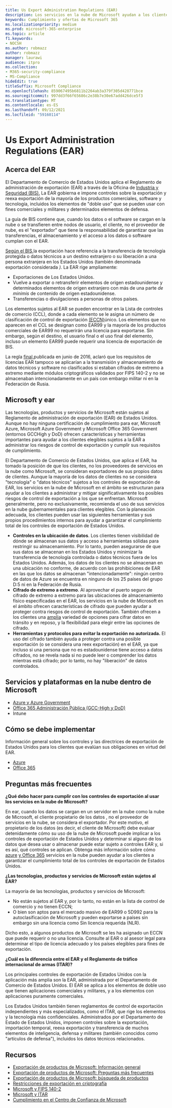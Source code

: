 ```yaml
---
title: Us Export Administration Regulations (EAR)
description: Los servicios en la nube de Microsoft ayudan a los clientes sujetos a los Reglamentos de administración de exportación (EAR) estadounidenses a cumplir sus requisitos de cumplimiento y a administrar el riesgo de control de exportación.
keywords: Cumplimiento y ofertas de Microsoft 365
ms.localizationpriority: medium
ms.prod: microsoft-365-enterprise
ms.topic: article
f1.keywords:
- NOCSH
ms.author: robmazz
author: robmazz
manager: laurawi
audience: itpro
ms.collection:
- M365-security-compliance
- MS-Compliance
hideEdit: true
titleSuffix: Microsoft Compliance
ms.openlocfilehash: 859067495b6811b2264ab3a379f305d428771bce
ms.sourcegitcommit: 997dd3f66f65686c2e38b7e30e67add426dce5f3
ms.translationtype: MT
ms.contentlocale: es-ES
ms.lasthandoff: 09/12/2021
ms.locfileid: "59160114"
---
```

# <a name="us-export-administration-regulations-ear"></a>Us Export Administration Regulations (EAR)

## <a name="about-the-ear"></a>Acerca del EAR

El Departamento de Comercio de Estados Unidos aplica el Reglamento de administración de exportación (EAR) a través de la Oficina de [Industria y Seguridad (BIS).](https://www.bis.doc.gov/) La EAR gobierna e impone controles sobre la exportación y reexa exportación de la mayoría de los productos comerciales, software y tecnología, incluidos los elementos de "doble uso" que se pueden usar con fines comerciales y militares y determinados elementos de defensa.

La guía de BIS contiene que, cuando los datos o el software se cargan en la nube o se transfieren entre nodos de usuario, el cliente, no el proveedor de nube, es el "exportador" que tiene la responsabilidad de garantizar que las transferencias, el almacenamiento y el acceso a los datos o software cumplan con el EAR.

[Según el BIS,](https://www.bis.doc.gov/index.php/documents/regulation-docs/412-part-734-scope-of-the-export-administration-regulations/file)la exportación hace referencia a la transferencia de tecnología protegida o datos técnicos a un destino extranjero o su liberación a una persona extranjera en los Estados Unidos (también denominada exportación considerada *).*  La EAR rige ampliamente:

- Exportaciones de Los Estados Unidos.
- Vuelve a exportar o retransferir elementos de origen estadounidense y determinados elementos de origen extranjero con más de una parte *de minimis* de contenido de origen estadounidense.
- Transferencias o divulgaciones a personas de otros países.

Los elementos sujetos al EAR se pueden encontrar en la Lista de controles de comercio (CCL), donde a cada elemento se le asigna un número de clasificación de control de exportación [(ECCN)](https://www.bis.doc.gov/index.php/licensing/commerce-control-list-classification/export-control-classification-number-eccn)único. Los elementos que no aparecen en el CCL se designan como EAR99 y la mayoría de los productos comerciales de EAR99 no requerirán una licencia para exportarse. Sin embargo, según el destino, el usuario final o el uso final del elemento, incluso un elemento EAR99 puede requerir una licencia de exportación de BIS.

La regla [final,](https://www.federalregister.gov/documents/2016/06/03/2016-12734/revisions-to-definitions-in-the-export-administration-regulations)publicada en junio de 2016, aclaró que los requisitos de licencias EAR tampoco se aplicarían a la transmisión y almacenamiento de datos técnicos y software no clasificados si estaban cifrados de extremo a extremo mediante módulos criptográficos validados por FIPS 140-2 y no se almacenaban intencionadamente en un país con embargo militar ni en la Federación de Rusia.

## <a name="microsoft-and-the-ear"></a>Microsoft y ear

Las tecnologías, productos y servicios de Microsoft están sujetos al Reglamento de administración de exportación (EAR) de Estados Unidos. Aunque no hay ninguna certificación de cumplimiento para ear, Microsoft Azure, Microsoft Azure Government y Microsoft Office 365 Government (entornos GCCHigh y DoD) ofrecen características y herramientas importantes para ayudar a los clientes elegibles sujetos a la EAR a administrar los riesgos de control de exportación y cumplir sus requisitos de cumplimiento.

El Departamento de Comercio de Estados Unidos, que aplica el EAR, ha tomado la posición de que los clientes, no los proveedores de servicios en la nube como Microsoft, se consideran exportadores de sus propios datos de clientes. Aunque la mayoría de los datos de clientes no se considera "tecnología" o "datos técnicos" sujetos a los controles de exportación de EAR, los servicios en la nube de Microsoft en el ámbito se estructuran para ayudar a los clientes a administrar y mitigar significativamente los posibles riesgos de control de exportación a los que se enfrentan. Microsoft generalmente, pero no exclusivamente, recomienda el uso de sus servicios en la nube gubernamentales para clientes elegibles. Con la planeación adecuada, los clientes pueden usar las siguientes herramientas y sus propios procedimientos internos para ayudar a garantizar el cumplimiento total de los controles de exportación de Estados Unidos.

- **Controles en la ubicación de datos**. Los clientes tienen visibilidad de dónde se almacenan sus datos y acceso a herramientas sólidas para restringir su almacenamiento. Por lo tanto, pueden asegurarse de que sus datos se almacenan en los Estados Unidos y minimizar la transferencia de tecnología controlada o datos técnicos fuera de los Estados Unidos. Además, los datos de los clientes no se almacenan en una ubicación no conforme, de acuerdo con las prohibiciones de EAR en las que los datos se almacenan "intencionadamente": ningún centro de datos de Azure se encuentra en ninguno de los 25 países del grupo D:5 ni en la Federación de Rusia.
- **Cifrado de extremo a extremo**. Al aprovechar el puerto seguro de cifrado de extremo a extremo para las ubicaciones de almacenamiento físico especificadas en el EAR, los servicios en la nube de Microsoft en el ámbito ofrecen características de cifrado que pueden ayudar a proteger contra riesgos de control de exportación. También ofrecen a los clientes una [amplia](https://aka.ms/Azure-Encryption-Overview) variedad de opciones para cifrar datos en tránsito y en reposo, y la flexibilidad para elegir entre las opciones de cifrado.
- **Herramientas y protocolos para evitar la exportación no autorizada.** El uso del cifrado también ayuda a proteger contra una posible exportación (o se considera una reex exportación) en el EAR, ya que incluso si una persona que no es estadounidense tiene acceso a datos cifrados, no se revela nada si no puede leer o comprender los datos mientras está cifrado; por lo tanto, no hay "liberación" de datos controlados.

## <a name="microsoft-in-scope-cloud-platforms--services"></a>Servicios y plataformas en la nube dentro de Microsoft

- [Azure y Azure Government](https://aka.ms/AzureCompliance)
- [Office 365 Administración Pública (GCC-High y DoD)](https://aka.ms/Office-365-Export-Controls)
- Intune

## <a name="how-to-implement"></a>Cómo se debe implementar

Información general sobre los controles y las directrices de exportación de Estados Unidos para los clientes que evalúan sus obligaciones en virtud del EAR.

- [Azure](https://aka.ms/Azure-Export-Controls)
- [Office 365](https://aka.ms/Office-365-Export-Controls)

## <a name="frequently-asked-questions"></a>Preguntas más frecuentes

**¿Qué debo hacer para cumplir con los controles de exportación al usar los servicios en la nube de Microsoft?**

En ear, cuando los datos se cargan en un servidor en la nube como la nube de Microsoft, el cliente propietario de los datos , no el proveedor de servicios en la nube, se considera el exportador. Por este motivo, el propietario de los datos (es decir, el cliente de Microsoft) debe evaluar detenidamente cómo su uso de la nube de Microsoft puede implicar a los controles de exportación de Estados Unidos y determinar si alguno de los datos que desea usar o almacenar puede estar sujeto a controles EAR y, si es así, qué controles se aplican. Obtenga más información sobre cómo [azure](https://servicetrust.microsoft.com/ViewPage/TrustDocuments?command=Download&downloadType=Document&downloadId=c24c11f2-2cd4-444a-9160-19762855ad3a&docTab=6d000410-c9e9-11e7-9a91-892aae8839ad_FAQ_and_White_Papers) [y Office 365](https://query.prod.cms.rt.microsoft.com/cms/api/am/binary/RE1s5kI) servicios en la nube pueden ayudar a los clientes a garantizar el cumplimiento total de los controles de exportación de Estados Unidos.

**¿Las tecnologías, productos y servicios de Microsoft están sujetos al EAR?**

La mayoría de las tecnologías, productos y servicios de Microsoft:

- No están sujetos al EAR y, por lo tanto, no están en la lista de control de comercio y no tienen ECCN;
- O bien son aptos para el mercado masivo de EAR99 o 5D992 para la autoclasificación de Microsoft y pueden exportarse a países sin embargo sin una licencia como Sin licencia requerida (NLR).

Dicho esto, a algunos productos de Microsoft se les ha asignado un ECCN que puede requerir o no una licencia. Consulte al EAR o al asesor legal para determinar el tipo de licencia adecuado y los países elegibles para fines de exportación.

**¿Cuál es la diferencia entre el EAR y el Reglamento de tráfico internacional de armas (ITAR)?**

Los principales controles de exportación de Estados Unidos con la aplicación más amplia son la EAR, administrada por el Departamento de Comercio de Estados Unidos. El EAR se aplica a los elementos de doble uso que tienen aplicaciones comerciales y militares, y a los elementos con aplicaciones puramente comerciales.

Los Estados Unidos también tienen reglamentos de control de exportación independientes y más especializados, como el ITAR, que rige los elementos y la tecnología más confidenciales. Administrados por el Departamento de Estado de Estados Unidos, imponen controles sobre la exportación, importación temporal, reexa exportación y transferencia de muchos elementos de inteligencia, defensa y militares (también conocidos como "artículos de defensa"), incluidos los datos técnicos relacionados.

## <a name="resources"></a>Recursos

- [Exportación de productos de Microsoft: Información general](https://www.microsoft.com/exporting/overview.aspx)
- [Exportación de productos de Microsoft: Preguntas más frecuentes](https://www.microsoft.com/exporting/faq.aspx)
- [Exportación de productos de Microsoft: búsqueda de productos](https://www.microsoft.com/exporting/exporting-information.aspx)
- [Restricciones de exportación en criptografía](/windows/uwp/security/export-restrictions-on-cryptography)
- [Microsoft y FIPS 140-2](offering-fips-140-2.md)
- [Microsoft y ITAR](offering-itar.md)
- [Cumplimiento en el Centro de Confianza de Microsoft](https://www.microsoft.com/trust-center/compliance/compliance-overview)
